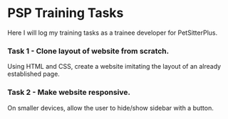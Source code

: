 # PSP Training Tasks

Here I will log my training tasks as a trainee developer for PetSitterPlus. 

### Task 1 - Clone layout of website from scratch. 
Using HTML and CSS, create a website imitating the layout of an already established page.

### Task 2 - Make website responsive.
On smaller devices, allow the user to hide/show sidebar with a button.
